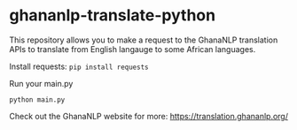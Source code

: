 # ghananlp-translate-python
This repository allows you to make a request to the GhanaNLP translation APIs to translate from English langauge to some African languages.

Install requests:
``` pip install requests ```

Run your main.py

``` python main.py ```

Check out the GhanaNLP website for more:
https://translation.ghananlp.org/
